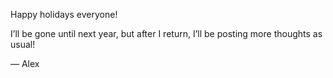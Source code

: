 Happy holidays everyone!

I’ll be gone until next year, but after I return, I’ll be posting more thoughts as usual!

— Alex